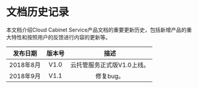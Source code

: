 # 文档历史记录

本文档介绍Cloud Cabinet Service产品文档的重要更新历史，包括新增产品的重大特性和按照用户的反馈进行内容的更新等。<br />

|**发布日期**|**版本号**|**描述**|
|:--:|:--:|:--:|
|2018年8月|V1.0|云托管服务正式版V1.0上线。|
|2018年9月|V1.1|修复bug。|

